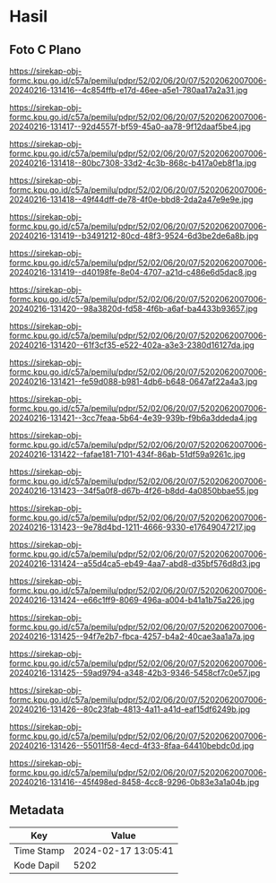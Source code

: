 # Hasil

## Foto C Plano

https://sirekap-obj-formc.kpu.go.id/c57a/pemilu/pdpr/52/02/06/20/07/5202062007006-20240216-131416--4c854ffb-e17d-46ee-a5e1-780aa17a2a31.jpg

https://sirekap-obj-formc.kpu.go.id/c57a/pemilu/pdpr/52/02/06/20/07/5202062007006-20240216-131417--92d4557f-bf59-45a0-aa78-9f12daaf5be4.jpg

https://sirekap-obj-formc.kpu.go.id/c57a/pemilu/pdpr/52/02/06/20/07/5202062007006-20240216-131418--80bc7308-33d2-4c3b-868c-b417a0eb8f1a.jpg

https://sirekap-obj-formc.kpu.go.id/c57a/pemilu/pdpr/52/02/06/20/07/5202062007006-20240216-131418--49f44dff-de78-4f0e-bbd8-2da2a47e9e9e.jpg

https://sirekap-obj-formc.kpu.go.id/c57a/pemilu/pdpr/52/02/06/20/07/5202062007006-20240216-131419--b3491212-80cd-48f3-9524-6d3be2de6a8b.jpg

https://sirekap-obj-formc.kpu.go.id/c57a/pemilu/pdpr/52/02/06/20/07/5202062007006-20240216-131419--d40198fe-8e04-4707-a21d-c486e6d5dac8.jpg

https://sirekap-obj-formc.kpu.go.id/c57a/pemilu/pdpr/52/02/06/20/07/5202062007006-20240216-131420--98a3820d-fd58-4f6b-a6af-ba4433b93657.jpg

https://sirekap-obj-formc.kpu.go.id/c57a/pemilu/pdpr/52/02/06/20/07/5202062007006-20240216-131420--61f3cf35-e522-402a-a3e3-2380d16127da.jpg

https://sirekap-obj-formc.kpu.go.id/c57a/pemilu/pdpr/52/02/06/20/07/5202062007006-20240216-131421--fe59d088-b981-4db6-b648-0647af22a4a3.jpg

https://sirekap-obj-formc.kpu.go.id/c57a/pemilu/pdpr/52/02/06/20/07/5202062007006-20240216-131421--3cc7feaa-5b64-4e39-939b-f9b6a3ddeda4.jpg

https://sirekap-obj-formc.kpu.go.id/c57a/pemilu/pdpr/52/02/06/20/07/5202062007006-20240216-131422--fafae181-7101-434f-86ab-51df59a9261c.jpg

https://sirekap-obj-formc.kpu.go.id/c57a/pemilu/pdpr/52/02/06/20/07/5202062007006-20240216-131423--34f5a0f8-d67b-4f26-b8dd-4a0850bbae55.jpg

https://sirekap-obj-formc.kpu.go.id/c57a/pemilu/pdpr/52/02/06/20/07/5202062007006-20240216-131423--9e78d4bd-1211-4666-9330-e17649047217.jpg

https://sirekap-obj-formc.kpu.go.id/c57a/pemilu/pdpr/52/02/06/20/07/5202062007006-20240216-131424--a55d4ca5-eb49-4aa7-abd8-d35bf576d8d3.jpg

https://sirekap-obj-formc.kpu.go.id/c57a/pemilu/pdpr/52/02/06/20/07/5202062007006-20240216-131424--e66c1ff9-8069-496a-a004-b41a1b75a226.jpg

https://sirekap-obj-formc.kpu.go.id/c57a/pemilu/pdpr/52/02/06/20/07/5202062007006-20240216-131425--94f7e2b7-fbca-4257-b4a2-40cae3aa1a7a.jpg

https://sirekap-obj-formc.kpu.go.id/c57a/pemilu/pdpr/52/02/06/20/07/5202062007006-20240216-131425--59ad9794-a348-42b3-9346-5458cf7c0e57.jpg

https://sirekap-obj-formc.kpu.go.id/c57a/pemilu/pdpr/52/02/06/20/07/5202062007006-20240216-131426--80c23fab-4813-4a11-a41d-eaf15df6249b.jpg

https://sirekap-obj-formc.kpu.go.id/c57a/pemilu/pdpr/52/02/06/20/07/5202062007006-20240216-131426--55011f58-4ecd-4f33-8faa-64410bebdc0d.jpg

https://sirekap-obj-formc.kpu.go.id/c57a/pemilu/pdpr/52/02/06/20/07/5202062007006-20240216-131416--45f498ed-8458-4cc8-9296-0b83e3a1a04b.jpg


## Metadata

| Key        | Value               |
| ---------- | ------------------- |
| Time Stamp | 2024-02-17 13:05:41 |
| Kode Dapil | 5202                |



